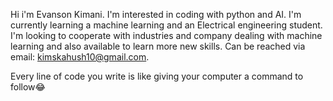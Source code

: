 Hi i'm Evanson Kimani. 
I'm interested in coding with python and AI. 
I'm currently learning a machine learning and an Electrical engineering student. 
I'm looking to cooperate with industries and company dealing with machine learning and also available to learn more new skills. 
Can be reached via email: kimskahush10@gmail.com. 

Every line of code you write is like giving your computer a command to follow😂

<!---
Evans200png/Evans200png is a ✨ special ✨ repository because its `README.md` (this file) appears on your GitHub profile.
You can click the Preview link to take a look at your changes.
--->
